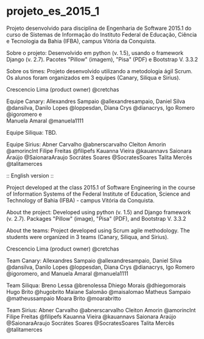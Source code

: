 # projeto_es_2015_1
Projeto desenvolvido para disciplina de Engenharia de Software 2015.1 do curso de Sistemas de Informação do Instituto Federal de Educação, Ciência e Tecnologia da Bahia (IFBA), campus Vitória da Conquista.

Sobre o projeto:
Desenvolvido em python (v. 1.5), usando o framework Django (v. 2.7). Pacotes "Pillow" (imagem), "Pisa" (PDF) e Bootstrap V. 3.3.2

Sobre os times:
Projeto desenvolvido utilizando a metodologia ágil Scrum. Os alunos foram organizados em 3 equipes (Canary, Siliqua e Sirius).

Crescencio Lima (product owner) @cretchas 

Equipe Canary:
Allexandres Sampaio @allexandresampaio, 
Daniel Silva @dansilva, 
Danilo Lopes @loppesdan, 
Diana Crys @dianacrys, 
Igo Romero @igoromero e  
Manuela Amaral @manuela1111

Equipe Siliqua:
TBD.

Equipe Sirius:
Abner Carvalho @abnerscarvalho
Cleiton Amorin @amorinclnt
Filipe Freitas @filipefs
Kauanna Vieira @kauannavs
Saionara Araújo @SaionaraAraujo
Socrátes Soares @SocratesSoares
Talita Mercês @talitamerces

:: English version ::

Project developed at the class 2015.1 of Software Engineering in the course of Information Systems of the Federal Institute of Education, Science and Technology of Bahia (IFBA) - campus Vitória da Conquista.

About the project:
Developed using python (v. 1.5) and Django framework (v. 2.7). Packages "Pillow" (image), "Pisa" (PDF), and Bootstrap V. 3.3.2

About the teams:
Project developed using Scrum agile methodology. The students were organized in 3 teams (Canary, Siliqua, and Sirius). 

Crescencio Lima (product owner) @cretchas 

Team Canary:
Allexandres Sampaio @allexandresampaio, 
Daniel Silva @dansilva, 
Danilo Lopes @loppesdan, 
Diana Crys @dianacrys, 
Igo Romero @igoromero, and 
Manuela Amaral @manuela1111

Team Siliqua:
Breno Lessa @brenolessa
Dhiego Morais @dhiegomorais
Hugo Brito @hugobrito
Maiane Salomão @maisalomao
Matheus Sampaio @matheussampaio
Moara Brito @moarabritto

Team Sirius:
Abner Carvalho @abnerscarvalho
Cleiton Amorin @amorinclnt
Filipe Freitas @filipefs
Kauanna Vieira @kauannavs
Saionara Araújo @SaionaraAraujo
Socrátes Soares @SocratesSoares
Talita Mercês @talitamerces
